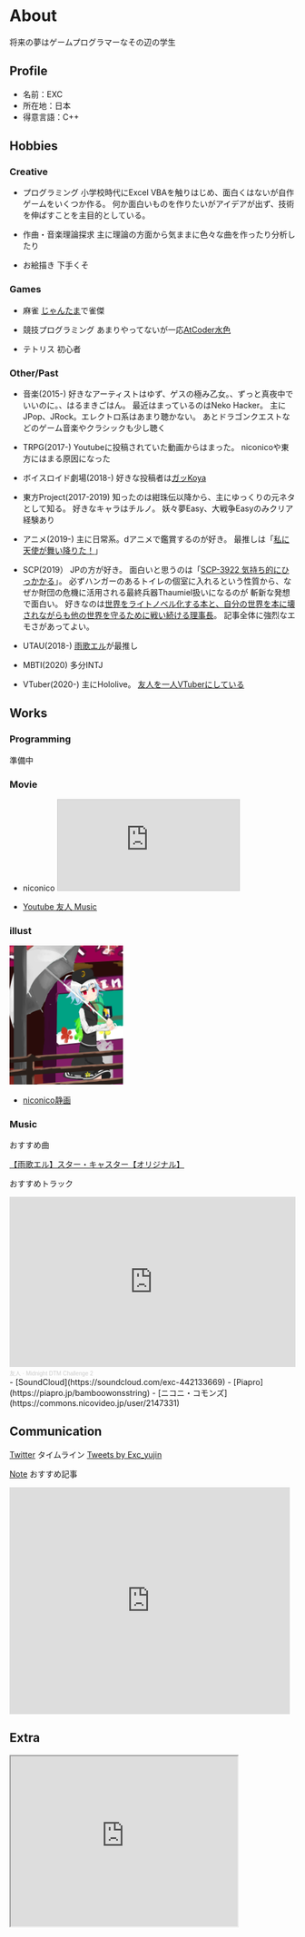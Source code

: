 # About
将来の夢はゲームプログラマーなその辺の学生

## Profile
- 名前：EXC
- 所在地：日本
- 得意言語：C++

## Hobbies
### Creative
- プログラミング
小学校時代にExcel VBAを触りはじめ、面白くはないが自作ゲームをいくつか作る。
何か面白いものを作りたいがアイデアが出ず、技術を伸ばすことを主目的としている。

- 作曲・音楽理論探求
主に理論の方面から気ままに色々な曲を作ったり分析したり

- お絵描き
下手くそ

### Games
- 麻雀
[じゃんたま](https://mahjongsoul.com/)で雀傑

- 競技プログラミング
あまりやってないが一応[AtCoder水色](https://atcoder.jp/users/bamboowonsstring)

- テトリス
初心者

### Other/Past
- 音楽(2015-)
好きなアーティストはゆず、ゲスの極み乙女。、ずっと真夜中でいいのに。、はるまきごはん。
最近はまっているのはNeko Hacker。
主にJPop、JRock。エレクトロ系はあまり聴かない。
あとドラゴンクエストなどのゲーム音楽やクラシックも少し聴く

- TRPG(2017-)
Youtubeに投稿されていた動画からはまった。
niconicoや東方にはまる原因になった

- ボイスロイド劇場(2018-)
好きな投稿者は[ガッKoya](https://www.nicovideo.jp/user/24250283)

- 東方Project(2017-2019)
知ったのは紺珠伝以降から、主にゆっくりの元ネタとして知る。
好きなキャラはチルノ。
妖々夢Easy、大戦争Easyのみクリア経験あり

- アニメ(2019-)
主に日常系。dアニメで鑑賞するのが好き。
最推しは「[私に天使が舞い降りた！](http://watatentv.com/index.html)」

- SCP(2019）
JPの方が好き。
面白いと思うのは「[SCP-3922 気持ち的にひっかかる](http://scp-jp.wikidot.com/scp-3022)」。
必ずハンガーのあるトイレの個室に入れるという性質から、なぜか財団の危機に活用される最終兵器Thaumiel扱いになるのが
斬新な発想で面白い。
好きなのは[世界をライトノベル化する本と、自分の世界を本に壊されながらも他の世界を守るために戦い続ける理事長](http://scp-jp.wikidot.com/scp-1989-jp)。
記事全体に強烈なエモさがあってよい。

- UTAU(2018-)
[雨歌エル](https://www.mizuiro.info/amagaelu)が最推し

- MBTI(2020)
多分INTJ

- VTuber(2020-)
主にHololive。
[友人を一人VTuberにしている](https://www.youtube.com/channel/UCilXilj-aU5f8Wt6UrZEWxA)

## Works
### Programming
準備中

### Movie
- niconico <iframe width="320" height="160" src="https://ext.nicovideo.jp/thumb_user/32250153" scrolling="no" style="border:solid 1px #CCC;" frameborder="0">EXC</iframe>

- [Youtube 友人 Music](https://www.youtube.com/channel/UCtVrRoBBCdBjIrAFha9zQGg/about?view_as=subscriber)

### illust
<img src="my illust.png" width="200">

- [niconico静画](https://seiga.nicovideo.jp/user/illust/32250153)

### Music
おすすめ曲
<script type="application/javascript" src="https://embed.nicovideo.jp/watch/sm37101602/script?w=640&h=360"></script><noscript><a href="https://www.nicovideo.jp/watch/sm37101602">【雨歌エル】スター・キャスター【オリジナル】</a></noscript>
おすすめトラック
<iframe width="100%" height="300" scrolling="no" frameborder="no" allow="autoplay" src="https://w.soundcloud.com/player/?url=https%3A//api.soundcloud.com/tracks/900270622&color=%23ff5500&auto_play=false&hide_related=false&show_comments=true&show_user=true&show_reposts=false&show_teaser=true&visual=true"></iframe><div style="font-size: 10px; color: #cccccc;line-break: anywhere;word-break: normal;overflow: hidden;white-space: nowrap;text-overflow: ellipsis; font-family: Interstate,Lucida Grande,Lucida Sans Unicode,Lucida Sans,Garuda,Verdana,Tahoma,sans-serif;font-weight: 100;"><a href="https://soundcloud.com/exc-442133669" title="友人" target="_blank" style="color: #cccccc; text-decoration: none;">友人</a> · <a href="https://soundcloud.com/exc-442133669/midnight-dtm-challenge-2" title="Midnight DTM Challenge 2" target="_blank" style="color: #cccccc; text-decoration: none;">Midnight DTM Challenge 2</a></div>
- [SoundCloud](https://soundcloud.com/exc-442133669)
- [Piapro](https://piapro.jp/bamboowonsstring)
- [ニコニ・コモンズ](https://commons.nicovideo.jp/user/2147331)

## Communication
[Twitter](https://twitter.com/Exc_yujin)
タイムライン
<a class="twitter-timeline" data-width="400" data-height="600" href="https://twitter.com/Exc_yujin?ref_src=twsrc%5Etfw">Tweets by Exc_yujin</a> <script async src="https://platform.twitter.com/widgets.js" charset="utf-8"></script>

[Note](https://note.com/bamboowonsstring)
おすすめ記事
<iframe class="note-embed" src="https://note.com/embed/notes/n22d73389ccb7" style="border: 0; display: block; max-width: 99%; width: 494px; padding: 0px; margin: 10px 0px; position: static; visibility: visible;" height="400"></iframe><script async src="https://note.com/scripts/embed.js" charset="utf-8"></script>

## Extra
<iframe src="https://www.openprocessing.org/sketch/981920/embed/" width="400" height="300"></iframe>
